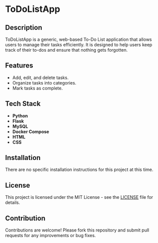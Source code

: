 # ToDoListApp

## Description

ToDoListApp is a generic, web-based To-Do List application that allows users to manage their tasks efficiently. It is designed to help users keep track of their to-dos and ensure that nothing gets forgotten.

## Features

- Add, edit, and delete tasks.
- Organize tasks into categories.
- Mark tasks as complete.

## Tech Stack

- **Python**
- **Flask**
- **MySQL**
- **Docker Compose**
- **HTML**
- **CSS**

## Installation

There are no specific installation instructions for this project at this time.

## License

This project is licensed under the MIT License - see the [LICENSE](LICENSE) file for details.

## Contribution

Contributions are welcome! Please fork this repository and submit pull requests for any improvements or bug fixes.
